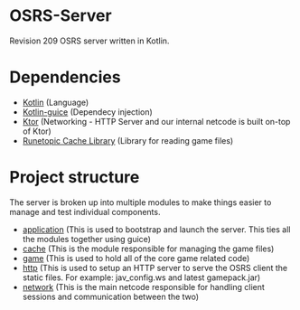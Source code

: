 # OSRS-Server

Revision 209 OSRS server written in Kotlin.

# Dependencies
- [Kotlin](https://kotlinlang.org/docs/home.html) (Language)
- [Kotlin-guice](https://github.com/misfitlabsdev/kotlin-guice) (Dependecy injection)
- [Ktor](https://ktor.io/) (Networking - HTTP Server and our internal netcode is built on-top of Ktor)
- [Runetopic Cache Library](https://github.com/runetopic/cache-lib) (Library for reading game files)

# Project structure

The server is broken up into multiple modules to make things easier to manage and test individual components.

- [application](/application) (This is used to bootstrap and launch the server. This ties all the modules together using guice)
- [cache](/cache) (This is the module responsible for managing the game files)
- [game](/game) (This is used to hold all of the core game related code)
- [http](/http) (This is used to setup an HTTP server to serve the OSRS client the static files. For example: jav_config.ws and latest gamepack.jar)
- [network](/network) (This is the main netcode responsible for handling client sessions and communication between the two)
